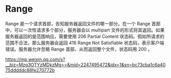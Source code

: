 # Range

Range 是一个请求首部，告知服务器返回文件的哪一部分。在一个 Range 首部中，可以一次性请求多个部分，服务器会以 multipart 文件的形式将其返回。如果服务器返回的是范围响应，需要使用 206 Partial Content 状态码。假如所请求的范围不合法，那么服务器会返回 416 Range Not Satisfiable 状态码，表示客户端错误。服务器允许忽略 Range 首部，从而返回整个文件，状态码用 200 。

https://mp.weixin.qq.com/s?__biz=Mzg3OTYzMDkzMg==&mid=2247495472&idx=1&sn=bc73cba1c6a4075dddddc88fe270772b
